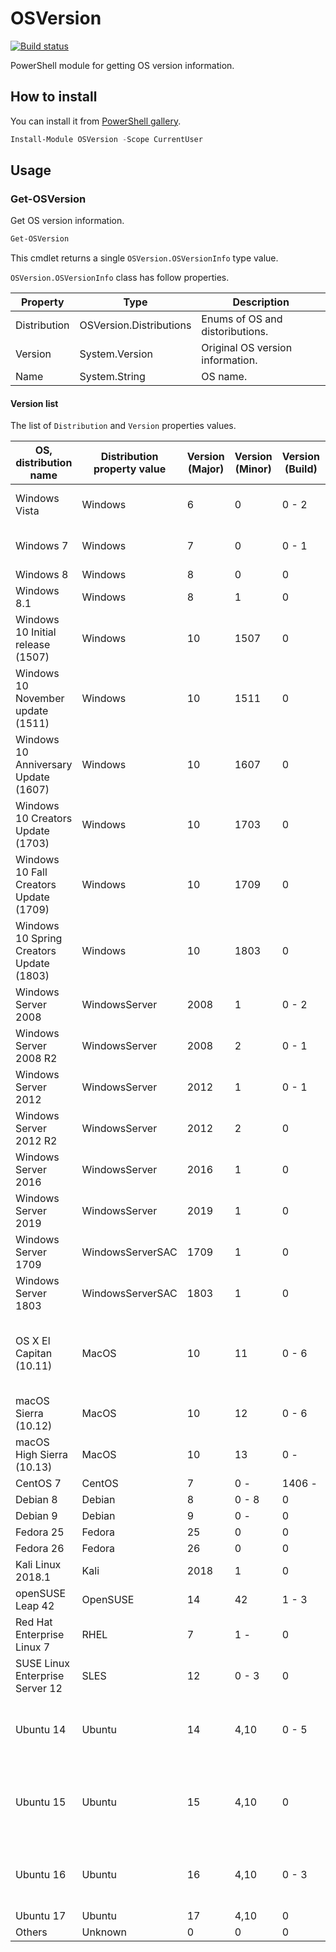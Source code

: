 # OSVersion

[![Build status](https://ci.appveyor.com/api/projects/status/ap98gg1ir7hb7pbx?svg=true)](https://ci.appveyor.com/project/stknohg/osversion)

PowerShell module for getting OS version information.

## How to install

You can install it from [PowerShell gallery](https://www.powershellgallery.com/packages/OSVersion).

```powershell
Install-Module OSVersion -Scope CurrentUser
```

## Usage

### Get-OSVersion

Get OS version information.

```powershell
Get-OSVersion
```

This cmdlet returns a single `OSVersion.OSVersionInfo` type value.

`OSVersion.OSVersionInfo` class has follow properties.

|Property|Type|Description|
|----|----|----|
|Distribution|OSVersion.Distributions|Enums of OS and distoributions.|
|Version|System.Version|Original OS version information.|
|Name|System.String|OS name.|

#### Version list 

The list of `Distribution` and `Version` properties values.

|OS, distribution name|Distribution<br>property value|Version<br>(Major)|Version<br>(Minor)|Version<br>(Build)|Remarks|
|----|----|----|----|----|----|
|Windows Vista|Windows|6|0|0 - 2|Assign SP to build version|
|Windows 7|Windows|7|0|0 - 1|Assign SP to build version|
|Windows 8|Windows|8|0|0||
|Windows 8.1|Windows|8|1|0||
|Windows 10 Initial release (1507)|Windows|10|1507|0||
|Windows 10 November update (1511)|Windows|10|1511|0||
|Windows 10 Anniversary Update (1607)|Windows|10|1607|0||
|Windows 10 Creators Update (1703)|Windows|10|1703|0||
|Windows 10 Fall Creators Update (1709)|Windows|10|1709|0||
|Windows 10 Spring Creators Update (1803)|Windows|10|1803|0||
|Windows Server 2008|WindowsServer|2008|1|0 - 2|Assign SP to build version|
|Windows Server 2008 R2|WindowsServer|2008|2|0 - 1|Assign SP to build version|
|Windows Server 2012|WindowsServer|2012|1|0 - 1|Assign SP to build version|
|Windows Server 2012 R2|WindowsServer|2012|2|0||
|Windows Server 2016|WindowsServer|2016|1|0||
|Windows Server 2019|WindowsServer|2019|1|0||
|Windows Server 1709|WindowsServerSAC|1709|1|0||
|Windows Server 1803|WindowsServerSAC|1803|1|0||
|OS X El Capitan (10.11)|MacOS|10|11|0 - 6|PowerShell Core does not support this version.|
|macOS Sierra (10.12)|MacOS|10|12|0 - 6||
|macOS High Sierra (10.13)|MacOS|10|13|0 - ||
|CentOS 7|CentOS|7|0 - |1406 - ||
|Debian 8|Debian|8|0 - 8|0||
|Debian 9|Debian|9|0 - |0||
|Fedora 25|Fedora|25|0|0||
|Fedora 26|Fedora|26|0|0||
|Kali Linux 2018.1|Kali|2018|1|0||
|openSUSE Leap 42|OpenSUSE|14|42|1 - 3||
|Red Hat Enterprise Linux 7|RHEL|7|1 - |0||
|SUSE Linux Enterprise Server 12|SLES|12|0 - 3|0||
|Ubuntu 14|Ubuntu|14|4,10|0 - 5|Assign LTS point release to build version.|
|Ubuntu 15|Ubuntu|15|4,10|0|PowerShell Core does not support this version.|
|Ubuntu 16|Ubuntu|16|4,10|0 - 3|Assign LTS point release to build version.|
|Ubuntu 17|Ubuntu|17|4,10|0||
|Others|Unknown|0|0|0||